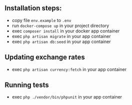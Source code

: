 ## Installation steps:
 - copy file `env.example` to `.env`
 - run `docker-compose up` in your project directory
 - exec `composer install` in your docker app container
 - exec `php artisan migrate` in your app container
 - exec `php artisan db:seed` in your app container
 
## Updating exchange rates
 - exec `php artisan currency:fetch` in your app container
 
## Running tests
 - exec `php ./vendor/bin/phpunit` in your app container
